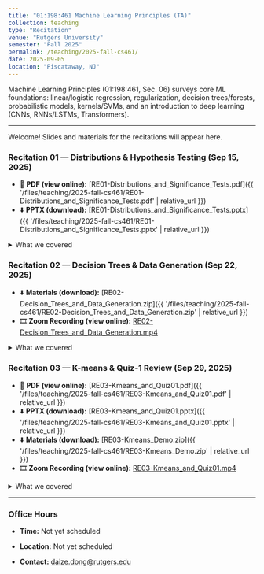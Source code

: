 ```yaml
---
title: "01:198:461 Machine Learning Principles (TA)"
collection: teaching
type: "Recitation"
venue: "Rutgers University"
semester: "Fall 2025"
permalink: /teaching/2025-fall-cs461/
date: 2025-09-05
location: "Piscataway, NJ"
---
```


Machine Learning Principles (01:198:461, Sec. 06) surveys core ML foundations: linear/logistic regression, regularization, decision trees/forests, probabilistic models, kernels/SVMs, and an introduction to deep learning (CNNs, RNNs/LSTMs, Transformers).

---

Welcome! Slides and materials for the recitations will appear here.

### Recitation 01 — Distributions & Hypothesis Testing (Sep 15, 2025)

- 📄 **PDF (view online):** [RE01-Distributions_and_Significance_Tests.pdf]({{ '/files/teaching/2025-fall-cs461/RE01-Distributions_and_Significance_Tests.pdf' | relative_url }})
- ⬇️ **PPTX (download):** [RE01-Distributions_and_Significance_Tests.pptx]({{ '/files/teaching/2025-fall-cs461/RE01-Distributions_and_Significance_Tests.pptx' | relative_url }})

<details markdown="1">
<summary>What we covered</summary>

- Distributions
    - Continuous (Uniform, Gaussian, Student’s *t*, Laplace)
    - Discrete (Bernoulli, Binomial)
- Hypothesis Testing
    - P-values
    - χ² tests

</details>

### Recitation 02 — Decision Trees & Data Generation (Sep 22, 2025)

- ⬇️ **Materials (download):** [RE02-Decision_Trees_and_Data_Generation.zip]({{ '/files/teaching/2025-fall-cs461/RE02-Decision_Trees_and_Data_Generation.zip' | relative_url }})
- 🎞️ **Zoom Recording (view online):** [RE02-Decision_Trees_and_Data_Generation.mp4](https://drive.google.com/file/d/1d5RsILB9OBxPe7G3qG4hJLwTgsM01FRg/view?usp=drive_link)

<details markdown="1">
<summary>What we covered</summary>

- Recursive tree building
    - Use a `Node` class to represent each node in the tree
    - Store necessary information such as column names, threshold, left/right children, parent, and class labels
    - Use a recursive function to split the data based on the best feature at each node
- Synthetic data generation
    - Traversing the tree from a random leaf node up to the root
    - Estimating feature values along the way
    - Handling edge cases, such as when a leaf node has too few samples or there are missing values

</details>

### Recitation 03 — K-means & Quiz-1 Review (Sep 29, 2025)

- 📄 **PDF (view online):** [RE03-Kmeans_and_Quiz01.pdf]({{ '/files/teaching/2025-fall-cs461/RE03-Kmeans_and_Quiz01.pdf' | relative_url }})
- ⬇️ **PPTX (download):** [RE03-Kmeans_and_Quiz01.pptx]({{ '/files/teaching/2025-fall-cs461/RE03-Kmeans_and_Quiz01.pptx' | relative_url }})
- ⬇️ **Materials (download):** [RE03-Kmeans_Demo.zip]({{ '/files/teaching/2025-fall-cs461/RE03-Kmeans_Demo.zip' | relative_url }})
- 🎞️ **Zoom Recording (view online):** [RE03-Kmeans_and_Quiz01.mp4](https://drive.google.com/file/d/1ykSnxMVqnqo6cxaasMY_70yho5z7s0Y8/view?usp=drive_link)

<details markdown="1">
<summary>What we covered</summary>

- K-means clustering
    - Step-by-step demonstration
    - Code for practice and understanding
- Quiz-1 review
    - Explanations for each question
    - Decision tree demonstration

</details>

---

### Office Hours

- **Time:** Not yet scheduled

- **Location:** Not yet scheduled

- **Contact:** daize.dong@rutgers.edu

